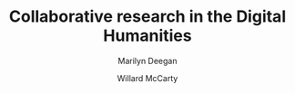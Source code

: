 ---
title: Collaborative research in the Digital Humanities
author:
  - Marilyn Deegan
  - Willard McCarty
year_published: 2012

category: books
---
